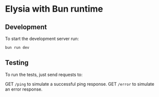 # Elysia with Bun runtime

## Development

To start the development server run:

```bash
bun run dev
```

## Testing

To run the tests, just send requests to:

GET `/ping` to simulate a successful ping response.
GET `/error` to simulate an error response.
